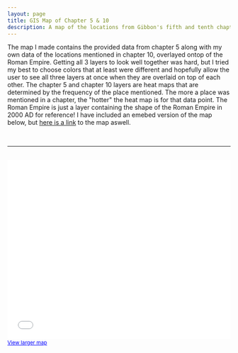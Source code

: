 ```yaml
---
layout: page
title: GIS Map of Chapter 5 & 10
description: A map of the locations from Gibbon's fifth and tenth chapter overlayed on the roman empire.
---
```


<p>The map I made contains the provided data from chapter 5 along with my own data of the locations mentioned in chapter 10, overlayed ontop of the Roman Empire. Getting all 3 layers to look well together was hard, but I tried my best to choose colors that at least were different and hopefully allow the user to see all three layers at once when they are overlaid on top of each other. The chapter 5 and chapter 10 layers are heat maps that are determined by the frequency of the place mentioned. The more a place was mentioned in a chapter, the "hotter" the heat map is for that data point. The Roman Empire is just a layer containing the shape of the Roman Empire in 2000 AD for reference! I have included an emebed version of the map below, but <a href="https://arcg.is/1mbDeH0">here is a link</a> to the map aswell.</p> 

<br>
<hr>
<br>

<style>.embed-container {position: relative; padding-bottom: 80%; height: 0; max-width: 100%;} .embed-container iframe, .embed-container object, .embed-container iframe{position: absolute; top: 0; left: 0; width: 100%; height: 100%;} small{position: absolute; z-index: 40; bottom: 0; margin-bottom: -15px;}</style><div class="embed-container"><small><a href="//www.arcgis.com/apps/Embed/index.html?webmap=1e01a1097c3f4991a780a76ba5028e2f&extent=-11.1431,39.205,40.6684,56.9258&home=true&zoom=true&scale=true&search=true&searchextent=true&details=true&legendlayers=true&active_panel=legend&disable_scroll=true&theme=light" style="color:#0000FF;text-align:left" target="_blank">View larger map</a></small><br><iframe width="500" height="400" frameborder="0" scrolling="no" marginheight="0" marginwidth="0" title="Gibbon Chapter 5" src="//www.arcgis.com/apps/Embed/index.html?webmap=1e01a1097c3f4991a780a76ba5028e2f&extent=-11.1431,39.205,40.6684,56.9258&home=true&zoom=true&previewImage=false&scale=true&search=true&searchextent=true&details=true&legendlayers=true&active_panel=legend&disable_scroll=true&theme=light"></iframe></div>